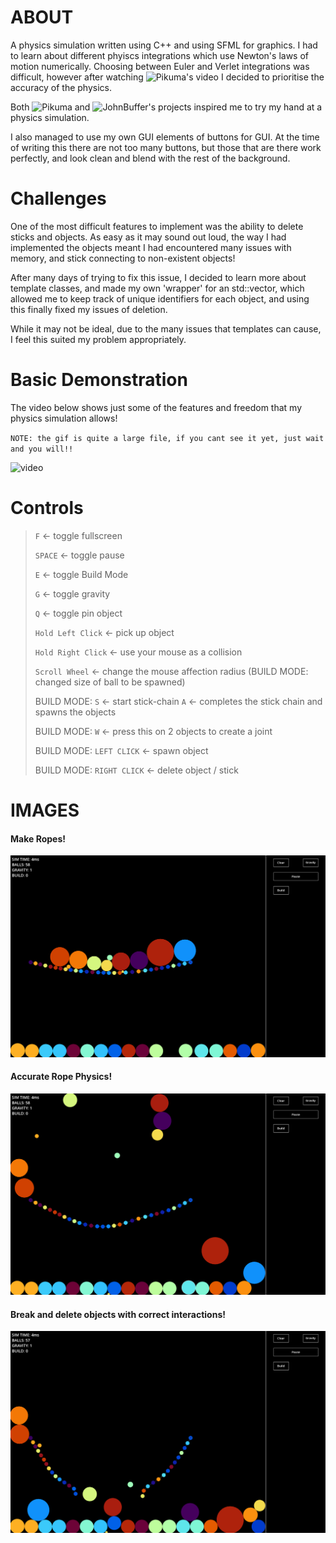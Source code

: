 # ABOUT

A physics simulation written using C++ and using SFML for graphics. I had to learn about different phyiscs integrations
 which use Newton's laws of motion numerically. Choosing between Euler and Verlet integrations was difficult, however after watching 
 ![Pikuma's video](https://www.youtube.com/watch?v=-GWTDhOQU6M) I decided to prioritise the accuracy of the physics. 

 Both ![Pikuma](https://www.youtube.com/@pikuma) and ![JohnBuffer's projects](https://github.com/johnBuffer) inspired me to 
 try my hand at a physics simulation.

 I also managed to use my own GUI elements of buttons for GUI. At the time of writing this there are not too many buttons, but those that are there 
 work perfectly, and look clean and blend with the rest of the background.

# Challenges

One of the most difficult features to implement was the ability to delete sticks and objects. As easy as it may sound out loud,
the way I had implemented the objects meant I had encountered many issues with memory, and stick connecting to non-existent objects!

After many days of trying to fix this issue, I decided to learn more about template classes, and made my own 'wrapper' for an 
std::vector, which allowed me to keep track of unique identifiers for each object, and using this finally fixed my issues of deletion.

While it may not be ideal, due to the many issues that templates can cause, I feel this suited my problem appropriately.

# Basic Demonstration 

The video below shows just some of the features and freedom that my physics simulation allows!

`NOTE: the gif is quite a large file, if you cant see it yet, just wait and you will!!`

![video](img/vid.gif)


# Controls

> `F` <- toggle fullscreen
>
> `SPACE` <- toggle pause
>
> `E` <- toggle Build Mode
>
> `G` <- toggle gravity
>
> `Q` <- toggle pin object
>
> `Hold Left Click` <- pick up object
>
> `Hold Right Click` <- use your mouse as a collision
>
> `Scroll Wheel` <- change the mouse affection radius (BUILD MODE: changed size of ball to be spawned)
>
> BUILD MODE: `S` <- start stick-chain `A` <- completes the stick chain and spawns the objects
>
> BUILD MODE: `W` <- press this on 2 objects to create a joint
>
> BUILD MODE: `LEFT CLICK` <- spawn object
>
> BUILD MODE: `RIGHT CLICK` <- delete object / stick


# IMAGES

#### Make Ropes!

![FixedRope](img/fixed.png)

#### Accurate Rope Physics!

![Fling Rope](img/fling.png)

#### Break and delete objects with correct interactions!

![Broken Rope](img/broken.png)
